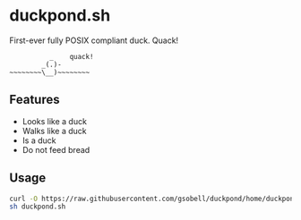 # duckpond.sh

First-ever fully POSIX compliant duck. Quack!

```
          _    quack!
        _(.)-
~~~~~~~~\__)~~~~~~~~
```

## Features
- Looks like a duck
- Walks like a duck
- Is a duck
- Do not feed bread

## Usage 

```sh
curl -O https://raw.githubusercontent.com/gsobell/duckpond/home/duckpond.sh
sh duckpond.sh
```
